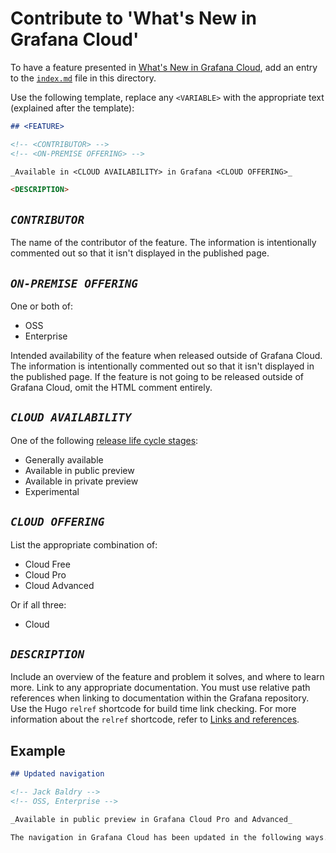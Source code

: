 # Contribute to 'What's New in Grafana Cloud'

To have a feature presented in [What's New in Grafana Cloud](https://grafana.com/docs/grafana-cloud/whatsnew/), add an entry to the [`index.md`](./index.md) file in this directory.

Use the following template, replace any `<VARIABLE>` with the appropriate text (explained after the template):

```markdown
## <FEATURE>

<!-- <CONTRIBUTOR> -->
<!-- <ON-PREMISE OFFERING> -->

_Available in <CLOUD AVAILABILITY> in Grafana <CLOUD OFFERING>_

<DESCRIPTION>
```

## _`CONTRIBUTOR`_

The name of the contributor of the feature.
The information is intentionally commented out so that it isn't displayed in the published page.

## _`ON-PREMISE OFFERING`_

One or both of:

- OSS
- Enterprise

Intended availability of the feature when released outside of Grafana Cloud.
The information is intentionally commented out so that it isn't displayed in the published page.
If the feature is not going to be released outside of Grafana Cloud, omit the HTML comment entirely.

## _`CLOUD AVAILABILITY`_

One of the following [release life cycle stages](https://grafana.com/docs/release-life-cycle/):

- Generally available
- Available in public preview
- Available in private preview
- Experimental

## _`CLOUD OFFERING`_

List the appropriate combination of:

- Cloud Free
- Cloud Pro
- Cloud Advanced

Or if all three:

- Cloud

## _`DESCRIPTION`_

Include an overview of the feature and problem it solves, and where to learn more.
Link to any appropriate documentation.
You must use relative path references when linking to documentation within the Grafana repository.
Use the Hugo `relref` shortcode for build time link checking.
For more information about the `relref` shortcode, refer to [Links and references](https://grafana.com/docs/writers-toolkit/writing-guide/references/).

## Example

```markdown
## Updated navigation

<!-- Jack Baldry -->
<!-- OSS, Enterprise -->

_Available in public preview in Grafana Cloud Pro and Advanced_

The navigation in Grafana Cloud has been updated in the following ways...
```
